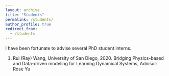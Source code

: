 ```yaml
---
layout: archive
title: "Students"
permalink: /students/
author_profile: true
redirect_from:
  - /students
---
```



I have been fortunate to advise several PhD student interns.

1. Rui (Ray) Wang, University of San Diego, 2020. Bridging Physics-based and Data-driven modeling for Learning Dynamical Systems, Advisor: Rose Yu
